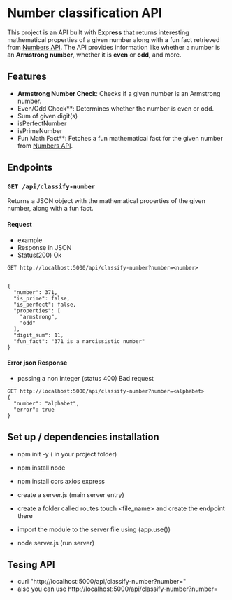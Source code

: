 # Number classification API

This project is an API built with **Express** that returns interesting mathematical properties of a given number along with a fun fact retrieved from [Numbers API](http://numbersapi.com). The API provides information like whether a number is an **Armstrong number**, whether it is **even** or **odd**, and more.

## Features

- **Armstrong Number Check**: Checks if a given number is an Armstrong number.
- Even/Odd Check**: Determines whether the number is even or odd.
- Sum of given digit(s)
- isPerfectNumber
- isPrimeNumber
- Fun Math Fact**: Fetches a fun mathematical fact for the given number from [Numbers API](http://numbersapi.com).

## Endpoints

### `GET /api/classify-number`

Returns a JSON object with the mathematical properties of the given number, along with a fun fact.

#### Request
- example
- Response in JSON
- Status(200) Ok

```http
GET http://localhost:5000/api/classify-number?number=<number>


{
  "number": 371,
  "is_prime": false,
  "is_perfect": false,
  "properties": [
    "armstrong",
    "odd"
  ],
  "digit_sum": 11,
  "fun_fact": "371 is a narcissistic number"
}
```

#### Error json Response
- passing a non integer (status 400) Bad request

```http
GET http://localhost:5000/api/classify-number?number=<alphabet>
{
  "number": "alphabet",
  "error": true
}
```

## Set up / dependencies installation
- npm init -y ( in your  project folder)
- npm install node
- npm install cors axios express

- create a server.js (main server entry)
- create a folder called routes touch <file_name> and create the endpoint there
- import the module to the server file using (app.use())
- node server.js (run server)


## Tesing API
- curl "http://localhost:5000/api/classify-number?number=<your number>"
- also you can use http://localhost:5000/api/classify-number?number=<number>
